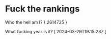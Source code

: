 # Fuck the rankings

Who the hell am I?
{ 2614725 }

What fucking year is it?
[ 2024-03-29T19:15:23Z ]

